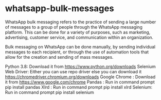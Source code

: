 # whatsapp-bulk-messages
WhatsApp bulk messaging refers to the practice of sending a large number of messages to a group of people through the WhatsApp messaging platform. This can be done for a variety of purposes, such as marketing, advertising, customer service, and communication within an organization.

Bulk messaging on WhatsApp can be done manually, by sending individual messages to each recipient, or through the use of automation tools that allow for the creation and sending of mass messages.

Python 3.8: Download it from https://www.python.org/downloads
Selenium Web Driver: Either you can use repo driver else you can download it https://chromedriver.chromium.org/downloads
Google Chrome : Download it from https://www.google.com/chrome
Pandas : Run in command prompt pip install pandas
Xlrd : Run in command prompt pip install xlrd
Selenium: Run in command prompt pip install selenium

